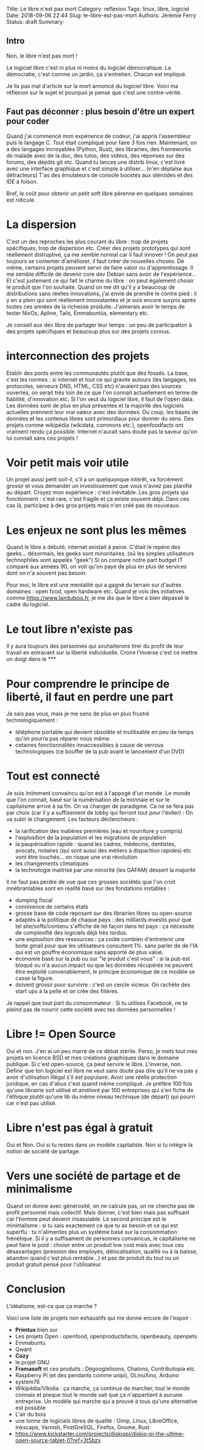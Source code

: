 Title: Le libre n'est pas mort
Category: reflexion
Tags: linux, libre, logiciel
Date: 2018-09-06 22:44
Slug: le-libre-est-pas-mort
Authors: Jérémie Ferry
Status: draft
Summary:

## Intro

Non, le libre n'est pas mort !

Le logiciel libre c'est ni plus ni moins du logiciel démocratique.
La démocratie, c'est comme un jardin, ça s'entretien.
Chacun est impliqué.

Je lis pas mal d'article sur la mort annoncé du logiciel libre.
Voici ma réflexion sur le sujet et pourquoi je pense que c'est une contre-vérité.

## Faut pas déconner : plus besoin d'être un expert pour coder

Quand j'ai commencé mon expérience de codeur, j'ai appris l'assembleur puis le langage C.
Tout était compliqué pour faire 3 fois rien.
Maintenant, on a des langages incroyables (Python, Rust), des librairies, des frameworks de malade avec de la doc, des tutos, des vidéos, des réponses sur des forums, des dépôts git etc.
Quand tu lances une distrib linux, c'est livré avec une interface graphique et c'est simple à utiliser... (n'en déplaise aux détracteurs)
T'as des émulateurs de console boostés aux stéroïdes et des IDE à foison.

Bref, le coût pour obtenir un petit soft libre pérenne en quelques semaines est ridicule.

# La dispersion

C'est un des reproches les plus courant du libre : trop de projets spécifiques, trop de dispersion etc.
Créer des projets prototypes qui sont réellement distruptive, ça me semble normal car il faut innover !
On peut pas toujours se contenter d'améliorer, il faut créer de nouvelles choses.
De même, certains projets peuvent servir de faire valoir ou d'apprentissage. Il me semble difficile de devenir core dev Debian sans avoir de l'expérience...
Et c'est justement ce qui fait le charme du libre : on peut également choisir le produit que l'on souhaite.
Quand on me dit qu'il y a beaucoup de distributions sans réelles innovations, j'ai envie de prendre le contre pied :
il y en a plein qui sont réellement innovatantes et je suis encore surpris après toutes ces années de la richesse produite.
J'aimerais avoir le temps de tester NixOs, Apline, Tails, Emmabuntüs, elementary etc.

Je conseil aux dev libre de partager leur temps : 
un peu de participation à des projets spécifiques et beaucoup plus sur des projets connus.

# interconnection des projets

Etablir des ponts entre les communautés plutôt que des fossés.
La base, c'est les normes : si internet et tout ce qui gravite autours (les langages, les protocoles, serveurs DNS, HTML, CSS etc) n'avaient pas des sources ouvertes, 
on serait très loin de ce que l'on connait actuellement en terme de fiabilité, d'innovation etc.
Si l'on veut du logiciel libre, il faut de l'open data.
Les données sont de plus en plus présentes et la majorité des logiciels actuelles prennent leur vrai valeur avec des données.
Du coup, les bases de données et les contenus libres sont primordiaux pour donner du sens.
Des projets comme wikipédia (wikidata, commons etc.), openfoodfacts ont vraiment rendu ça possible.
Internet n'aurait sans doute pas la saveur qu'on lui connait sans ces projets !

# Voir petit mais voir utile

Un projet aussi petit soit-il, s'il a un quelquonque intérêt, va forcément grossir et vous demander un investissement que vous n'aviez pas planifié au départ.
Croyez mon expérience : c'est inévitable.
Les gros projets qui fonctionnent : c'est rare, c'est fragile et ça existe souvent déjà.
Dans ces cas là, participez à des gros projets mais n'en créé pas de nouveaux.

# Les enjeux ne sont plus les mêmes

Quand le libre a débuté, internet existait à peine.
C'était le repère des geeks... désormais, les geeks sont minoritaires. (où les simples utilisateurs technophiles sont appelés "geek")
Si on compare notre part budget IT comparé aux années 90, on voit qu'on paye de plus en plus de services dont on n'a souvent pas besoin.

Pour moi, le libre est une mentalité qui a gagné du terrain sur d'autres domaines : open food, open hardware etc.
Quand je vois des initiatives comme https://www.lairdubois.fr, je me dis que le libre a bien dépassé le cadre du logiciel.

# Le tout libre n'existe pas

Il y aura toujours des personnes qui souhaiterons tirer du profit de leur travail en entravant sur la liberté individuelle.
Croire l'inverse c'est ce mettre un doigt dans le ***

# Pour comprendre le principe de liberté, il faut en perdre une part

Je sais pas vous, mais je me sens de plus en plus frustré technologiquement :
- téléphone portable qui devient obsolète et inutilisable en peu de temps qu'on pourra pas réparer nous même.
- cetaines fonctionnalités innaccessibles à cause de verrous technologiques (ce bouffer de la pub avant le lancement d'un DVD)

# Tout est connecté

Je suis intimment convaincu qu'on est à l'appogé d'un monde.
Le monde que l'on connait, basé sur la numérisation de la monnaie et sur le capitalisme arrive à sa fin.
On va changer de paradigme. Ca ne se fera pas par choix (car il y a suffisement de lobby qui ferront tout pour l'éviter) : On va subir le changement.
Les facteurs déclencheurs : 
- la rarification des matières premières (eau et nourriture y compris)
- l'explosition de la population et les migrations de population
- la paupérisation rapide : quand les cadres, médecins, dentistes, avocats, notaires (qui sont aussi des métiers à disparition rapides) etc vont être touchés... on risque une vrai révolution.
- les changements climatiques
- la technologie maitrisé par une minorité (les GAFAM) déssert la majorité

Il ne faut pas perdre de vue que ces grosses sociétés que l'on croit innébranlables sont en réalité basé sur des fondations instables : 
- dumping fiscal
- connivence de certains états
- grosse base de code reposant sur des librairies libres ou open-source
- adaptés à la politique de chaque pays : des milliards investis pour que tel site/softs/contenu s'affiche de tel façon dans tel pays :
ça nécessite de complexifié des logiciels déjà très tordus.
- une explosition des ressources : ça coûte combien d'entretenir une boite gmail pour que les utilisateurs consultent 1%.
sans parler de de l'IA qui est un gouffre économique sans apporté de plus value.
- économie basé sur la pub ou sur "le produit c'est vous" : 
si la pub est bloqué ou n'a aucun impact ou que les données récupérés ne peuvent être exploité convenablement, le principe économique de ce modèle se casse la figure.
- doivent grossir pour survivre : c'est un cercle vicieux. On rachète des start ups à la pelle et on crée des filières.

Je rappel que tout part du consommateur : Si tu utilises Facebook, ne te pleind pas de nourrir cette société avec tes données personnelles !

# Libre != Open Source

Oui et non.
J'en ai un peu marre de ce débat stérile.
Perso, je mets tout mes projets en licence BSD et mes créations graphiques dans le domaine publique.
Si c'est open-source, ça peut servire le libre. L'inverse, non.
Définir que ton logiciel est libre ne veut sans doute pas dire qu'il ne va pas y avoir d'utilisation illégal s'il est populaire.
Avoir une réelle protection juridique, en cas d'abus c'est quand même compliqué.
Je préfère 100 fois qu'une librairie soit utilisé et amélioré par 100 entreprises qui s'en fiche de l'éthique plutôt qu'une lib du même niveau technique (de départ) qui pourri car n'est pas utilisé.

# Libre n'est pas égal à gratuit

Oui et Non.
Oui si tu restes dans un modèle capitaliste.
Non si tu intégre la notion de société de partage.

# Vers une société de partage et de minimalisme

Quand on donne avec générosité, on ne calcule pas, on ne cherche pas de profit personnel mais collectif.
Mais donner, c'est bien mais pas suffisant car l'homme peut devenir insassiable.
Le second principe est le minimalisme : si tu sais exactement ce que tu as besoin et ce qui est superflu : tu n'alimentes plus un système basé sur la consommation frénétique.
Si il y a suffisament de personnes convaincus, le capitalisme ne peut faire le poid : choisir entre un produit low cost mais avec tous ces désavantages 
(pression des employés, délocalisation, qualité vu à la baisse, abandon quand c'est plus rentable...)
et pas de produit du tout ou un produit gratuit pensé pour l'utilisateur.

# Conclusion

L'idéalisme, est-ce que ça marche ?

Voici une liste de projets non exhaustifs qui me donne encore de l'espoir :

- **Primtux** bien sur
- Les projets Open : openfood, openproductsfacts, openbeauty, openpets
- Emmabuntu
- Qwant
- **Cozy**
- le projet GNU
- **Framasoft** et ces produits : Dégooglelisons, Chatons, Contributopia etc.
- Raspberry Pi (et des pendants comme unipi), OLinuXino, Arduino
- system76
- Wikipédia/Vikidia : ça marche, ça continue de marcher, tout le monde connais et preque tout le monde sait que ça n'appartient à aucune entreprise.
Un modèle qui marche qui a prouvé à tous qu'une alternative est possible
- L'air du bois
- une tonne de logiciels libres de qualité : Gimp, Linux, LibreOffice, Inkscape, Varnish, PostGreSQL, Firefox, Gnome, Rust
- https://www.kickstarter.com/projects/diskiopi/diskio-pi-the-ultime-open-source-tablet-0?ref=3t5bzx
